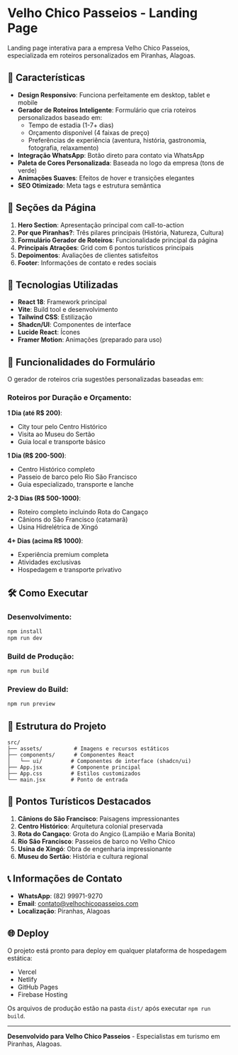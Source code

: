 # Velho Chico Passeios - Landing Page

Landing page interativa para a empresa Velho Chico Passeios, especializada em roteiros personalizados em Piranhas, Alagoas.

## 🌟 Características

- **Design Responsivo**: Funciona perfeitamente em desktop, tablet e mobile
- **Gerador de Roteiros Inteligente**: Formulário que cria roteiros personalizados baseado em:
  - Tempo de estadia (1-7+ dias)
  - Orçamento disponível (4 faixas de preço)
  - Preferências de experiência (aventura, história, gastronomia, fotografia, relaxamento)
- **Integração WhatsApp**: Botão direto para contato via WhatsApp
- **Paleta de Cores Personalizada**: Baseada no logo da empresa (tons de verde)
- **Animações Suaves**: Efeitos de hover e transições elegantes
- **SEO Otimizado**: Meta tags e estrutura semântica

## 🎨 Seções da Página

1. **Hero Section**: Apresentação principal com call-to-action
2. **Por que Piranhas?**: Três pilares principais (História, Natureza, Cultura)
3. **Formulário Gerador de Roteiros**: Funcionalidade principal da página
4. **Principais Atrações**: Grid com 6 pontos turísticos principais
5. **Depoimentos**: Avaliações de clientes satisfeitos
6. **Footer**: Informações de contato e redes sociais

## 🚀 Tecnologias Utilizadas

- **React 18**: Framework principal
- **Vite**: Build tool e desenvolvimento
- **Tailwind CSS**: Estilização
- **Shadcn/UI**: Componentes de interface
- **Lucide React**: Ícones
- **Framer Motion**: Animações (preparado para uso)

## 📱 Funcionalidades do Formulário

O gerador de roteiros cria sugestões personalizadas baseadas em:

### Roteiros por Duração e Orçamento:

**1 Dia (até R$ 200)**:
- City tour pelo Centro Histórico
- Visita ao Museu do Sertão
- Guia local e transporte básico

**1 Dia (R$ 200-500)**:
- Centro Histórico completo
- Passeio de barco pelo Rio São Francisco
- Guia especializado, transporte e lanche

**2-3 Dias (R$ 500-1000)**:
- Roteiro completo incluindo Rota do Cangaço
- Cânions do São Francisco (catamarã)
- Usina Hidrelétrica de Xingó

**4+ Dias (acima R$ 1000)**:
- Experiência premium completa
- Atividades exclusivas
- Hospedagem e transporte privativo

## 🛠️ Como Executar

### Desenvolvimento:
```bash
npm install
npm run dev
```

### Build de Produção:
```bash
npm run build
```

### Preview do Build:
```bash
npm run preview
```

## 📁 Estrutura do Projeto

```
src/
├── assets/          # Imagens e recursos estáticos
├── components/      # Componentes React
│   └── ui/         # Componentes de interface (shadcn/ui)
├── App.jsx         # Componente principal
├── App.css         # Estilos customizados
└── main.jsx        # Ponto de entrada
```

## 🎯 Pontos Turísticos Destacados

1. **Cânions do São Francisco**: Paisagens impressionantes
2. **Centro Histórico**: Arquitetura colonial preservada
3. **Rota do Cangaço**: Grota do Angico (Lampião e Maria Bonita)
4. **Rio São Francisco**: Passeios de barco no Velho Chico
5. **Usina de Xingó**: Obra de engenharia impressionante
6. **Museu do Sertão**: História e cultura regional

## 📞 Informações de Contato

- **WhatsApp**: (82) 99971-9270
- **Email**: contato@velhochicopasseios.com
- **Localização**: Piranhas, Alagoas

## 🌐 Deploy

O projeto está pronto para deploy em qualquer plataforma de hospedagem estática:
- Vercel
- Netlify
- GitHub Pages
- Firebase Hosting

Os arquivos de produção estão na pasta `dist/` após executar `npm run build`.

---

**Desenvolvido para Velho Chico Passeios** - Especialistas em turismo em Piranhas, Alagoas.

